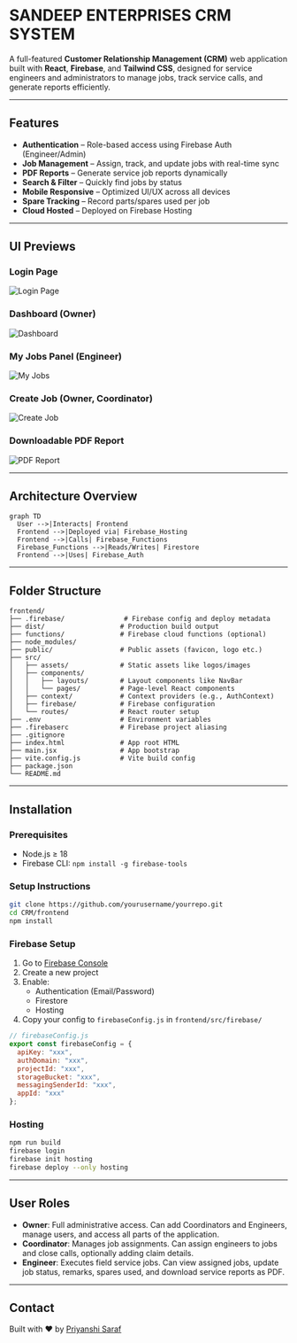 # SANDEEP ENTERPRISES CRM SYSTEM

A full-featured **Customer Relationship Management (CRM)** web application built with **React**, **Firebase**, and **Tailwind CSS**, designed for service engineers and administrators to manage jobs, track service calls, and generate reports efficiently.

---

## Features

- **Authentication** – Role-based access using Firebase Auth (Engineer/Admin)
- **Job Management** – Assign, track, and update jobs with real-time sync
- **PDF Reports** – Generate service job reports dynamically
- **Search & Filter** – Quickly find jobs by status
- **Mobile Responsive** – Optimized UI/UX across all devices
- **Spare Tracking** – Record parts/spares used per job
- **Cloud Hosted** – Deployed on Firebase Hosting

---

## UI Previews

### Login Page
![Login Page](frontend/docs/screens/login.png)

### Dashboard (Owner)
![Dashboard](frontend/docs/screens/dashboard.png)

### My Jobs Panel (Engineer)
![My Jobs](frontend/docs/screens/myjobs.png)

### Create Job (Owner, Coordinator)
![Create Job](frontend/docs/screens/createjob.png)

### Downloadable PDF Report
![PDF Report](frontend/docs/screens/pdfreport.png)

---

## Architecture Overview

```mermaid
graph TD
  User -->|Interacts| Frontend
  Frontend -->|Deployed via| Firebase_Hosting
  Frontend -->|Calls| Firebase_Functions
  Firebase_Functions -->|Reads/Writes| Firestore
  Frontend -->|Uses| Firebase_Auth
```

---

## Folder Structure

```
frontend/
├── .firebase/               # Firebase config and deploy metadata
├── dist/                   # Production build output
├── functions/              # Firebase cloud functions (optional)
├── node_modules/
├── public/                 # Public assets (favicon, logo etc.)
├── src/
│   ├── assets/             # Static assets like logos/images
│   ├── components/
│   │   ├── layouts/        # Layout components like NavBar
│   │   └── pages/          # Page-level React components
│   ├── context/            # Context providers (e.g., AuthContext)
│   ├── firebase/           # Firebase configuration
│   └── routes/             # React router setup
├── .env                    # Environment variables
├── .firebaserc             # Firebase project aliasing
├── .gitignore
├── index.html              # App root HTML
├── main.jsx                # App bootstrap
├── vite.config.js          # Vite build config
├── package.json
└── README.md

```

---

## Installation

### Prerequisites

- Node.js ≥ 18
- Firebase CLI: `npm install -g firebase-tools`

### Setup Instructions

```bash
git clone https://github.com/yourusername/yourrepo.git
cd CRM/frontend
npm install
```

### Firebase Setup

1. Go to [Firebase Console](https://console.firebase.google.com)
2. Create a new project
3. Enable:
   - Authentication (Email/Password)
   - Firestore
   - Hosting
4. Copy your config to `firebaseConfig.js` in `frontend/src/firebase/`

```js
// firebaseConfig.js
export const firebaseConfig = {
  apiKey: "xxx",
  authDomain: "xxx",
  projectId: "xxx",
  storageBucket: "xxx",
  messagingSenderId: "xxx",
  appId: "xxx"
};
```

### Hosting

```bash
npm run build
firebase login
firebase init hosting
firebase deploy --only hosting
```

---

## User Roles

- **Owner**: Full administrative access. Can add Coordinators and Engineers, manage users, and access all parts of the application.
- **Coordinator**: Manages job assignments. Can assign engineers to jobs and close calls, optionally adding claim details.
- **Engineer**: Executes field service jobs. Can view assigned jobs, update job status, remarks, spares used, and download service reports as PDF.

---

## Contact

Built with ❤️ by [Priyanshi Saraf](mailto:priyanshisaraf9@gmail.com)
